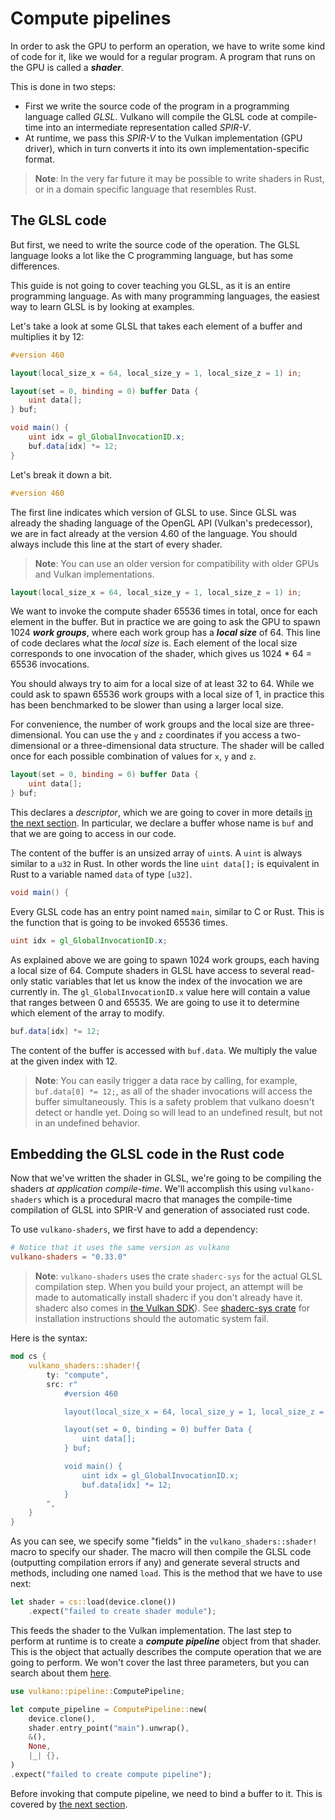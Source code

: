 # Compute pipelines

In order to ask the GPU to perform an operation, we have to write some kind of code for it, like we
would for a regular program. A program that runs on the GPU is called a ***shader***.

This is done in two steps:

- First we write the source code of the program in a programming language called *GLSL*. Vulkano
  will compile the GLSL code at compile-time into an intermediate representation called *SPIR-V*.
- At runtime, we pass this *SPIR-V* to the Vulkan implementation (GPU driver), which in turn 
  converts it into its own implementation-specific format.

<div style="text-align: center;"><object data="/guide-compute-pipeline-1.svg"></object></div>

> **Note**: In the very far future it may be possible to write shaders in Rust, or in a
> domain specific language that resembles Rust.

## The GLSL code

But first, we need to write the source code of the operation. The GLSL language looks a lot like
the C programming language, but has some differences.

This guide is not going to cover teaching you GLSL, as it is an entire programming language. As 
with many programming languages, the easiest way to learn GLSL is by looking at examples.

Let's take a look at some GLSL that takes each element of a buffer and multiplies it by 12:

```glsl
#version 460

layout(local_size_x = 64, local_size_y = 1, local_size_z = 1) in;

layout(set = 0, binding = 0) buffer Data {
    uint data[];
} buf;

void main() {
    uint idx = gl_GlobalInvocationID.x;
    buf.data[idx] *= 12;
}
```

Let's break it down a bit.

```glsl
#version 460
```

The first line indicates which version of GLSL to use. Since GLSL was already the shading language
of the OpenGL API (Vulkan's predecessor), we are in fact already at the version 4.60 of the
language. You should always include this line at the start of every shader.

> **Note**: You can use an older version for compatibility with older GPUs and Vulkan 
> implementations.

```glsl
layout(local_size_x = 64, local_size_y = 1, local_size_z = 1) in;
```

We want to invoke the compute shader 65536 times in total, once for each element in the buffer.
But in practice we are going to ask the GPU to spawn 1024 ***work groups***, where each work group
has a ***local size*** of 64. This line of code declares what the *local size* is. Each element of
the local size corresponds to one invocation of the shader, which gives us 1024 * 64 = 65536
invocations.

You should always try to aim for a local size of at least 32 to 64. While we could ask to spawn
65536 work groups with a local size of 1, in practice this has been benchmarked to be slower than
using a larger local size.

For convenience, the number of work groups and the local size are three-dimensional. You can use
the `y` and `z` coordinates if you access a two-dimensional or a three-dimensional data structure.
The shader will be called once for each possible combination of values for `x`, `y` and `z`.

```glsl
layout(set = 0, binding = 0) buffer Data {
    uint data[];
} buf;
```

This declares a *descriptor*, which we are going to cover in more details [in the next
section](/guide/descriptor-sets). In particular, we declare a buffer whose name is `buf` and that
we are going to access in our code.

The content of the buffer is an unsized array of `uint`s. A `uint` is always similar to a `u32`
in Rust. In other words the line `uint data[];` is equivalent in Rust to a variable named `data`
of type `[u32]`.

```glsl
void main() {
```

Every GLSL code has an entry point named `main`, similar to C or Rust. This is the function that
is going to be invoked 65536 times.

```glsl
uint idx = gl_GlobalInvocationID.x;
```

As explained above we are going to spawn 1024 work groups, each having a local size of 64. Compute
shaders in GLSL have access to several read-only static variables that let us know the index of
the invocation we are currently in. The `gl_GlobalInvocationID.x` value here will contain a value
that ranges between 0 and 65535. We are going to use it to determine which element of the array
to modify.

```glsl
buf.data[idx] *= 12;
```

The content of the buffer is accessed with `buf.data`. We multiply the value at the given index
with 12.

> **Note**: You can easily trigger a data race by calling, for example, `buf.data[0] *= 12;`, as all
> of the shader invocations will access the buffer simultaneously. This is a safety problem that
> vulkano doesn't detect or handle yet. Doing so will lead to an undefined result, but not in an
> undefined behavior.

## Embedding the GLSL code in the Rust code

Now that we've written the shader in GLSL, we're going to be compiling the shaders *at
application compile-time*. We'll accomplish this using `vulkano-shaders`
which is a procedural macro that manages the compile-time compilation of GLSL into SPIR-V
and generation of associated rust code.

To use `vulkano-shaders`, we first have to add a dependency:

```toml
# Notice that it uses the same version as vulkano
vulkano-shaders = "0.33.0"
```
> **Note**: `vulkano-shaders` uses the crate `shaderc-sys` for the actual GLSL compilation step. 
> When you build your project, an attempt will be made to automatically install shaderc if you 
> don't already have it. shaderc also comes in [the Vulkan 
> SDK](https://www.vulkan.org/tools#download-these-essential-development-tools)). See [shaderc-sys 
> crate](https://lib.rs/crates/shaderc-sys) for installation instructions should the automatic 
> system fail. 

Here is the syntax:

```rust
mod cs {
    vulkano_shaders::shader!{
        ty: "compute",
        src: r"
            #version 460

            layout(local_size_x = 64, local_size_y = 1, local_size_z = 1) in;

            layout(set = 0, binding = 0) buffer Data {
                uint data[];
            } buf;

            void main() {
                uint idx = gl_GlobalInvocationID.x;
                buf.data[idx] *= 12;
            }
        ",
    }
}
```

As you can see, we specify some "fields" in the `vulkano_shaders::shader!` macro to specify our 
shader. The macro will then compile the GLSL code (outputting compilation errors if any) and 
generate several structs and methods, including one named `load`. This is the method that we have 
to use next:

```rust
let shader = cs::load(device.clone())
    .expect("failed to create shader module");
```

This feeds the shader to the Vulkan implementation. The last step to perform at runtime is to
create a ***compute pipeline*** object from that shader. This is the object that actually describes
the compute operation that we are going to perform. We won't cover the last three parameters, but
you can search about them
[here](https://docs.rs/vulkano/0.33.0/vulkano/pipeline/compute/struct.ComputePipeline.html).

```rust
use vulkano::pipeline::ComputePipeline;

let compute_pipeline = ComputePipeline::new(
    device.clone(),
    shader.entry_point("main").unwrap(),
    &(),
    None,
    |_| {},
)
.expect("failed to create compute pipeline");
```

Before invoking that compute pipeline, we need to bind a buffer to it. This is covered by [the
next section](descriptor_sets.html).
